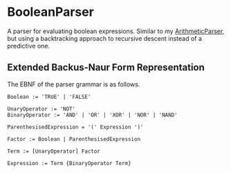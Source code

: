 # BooleanParser
A parser for evaluating boolean expressions. Similar to my [ArithmeticParser](https://github.com/Tom01098/ArithmeticParser), but using a backtracking approach to recursive descent instead of a predictive one.

## Extended Backus-Naur Form Representation
The EBNF of the parser grammar is as follows.

```
Boolean := 'TRUE' | 'FALSE'

UnaryOperator := 'NOT'
BinaryOperator := 'AND' | 'OR' | 'XOR' | 'NOR' | 'NAND'

ParenthesisedExpression = '(' Expression ')'

Factor := Boolean | ParenthesisedExpression

Term := [UnaryOperator] Factor

Expression := Term {BinaryOperator Term}
```
